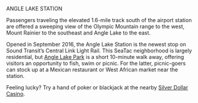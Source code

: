 ANGLE LAKE STATION
 
Passengers traveling the elevated 1.6-mile track south of the airport station are offered a sweeping view of the Olympic Mountain range to the west, Mount Rainier to the southeast and Angle Lake to the east.
 
Opened in September 2016, the Angle Lake Station is the newest stop on Sound Transit’s Central Link Light Rail. This SeaTac neighborhood is largely residential, but [Angle Lake Park](http://www.ci.seatac.wa.us/index.aspx?page=144) is a short 10-minute walk away, offering visitors an opportunity to fish, swim or picnic. For the latter, picnic-goers can stock up at a Mexican restaurant or West African market near the station. 

Feeling lucky? Try a hand of poker or blackjack at the nearby [Silver Dollar Casino](http://seataccasino.com/). 
